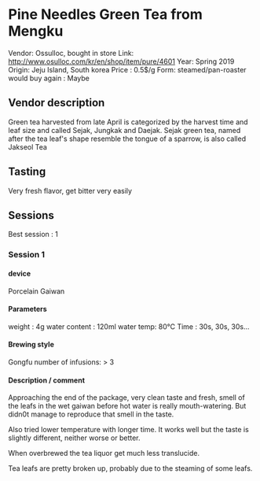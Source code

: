 # Pine Needles Green Tea from Mengku

Vendor: Ossulloc, bought in store
Link: http://www.osulloc.com/kr/en/shop/item/pure/4601
Year: Spring 2019
Origin: Jeju Island, South korea
Price : 0.5$/g
Form: steamed/pan-roaster
would buy again : Maybe

## Vendor description 

Green tea harvested from late April is categorized by the harvest time and leaf size and called Sejak, Jungkak and Daejak. Sejak green tea, named after the tea leaf's shape resemble the tongue of a sparrow, is also called Jakseol Tea

## Tasting

Very fresh flavor, get bitter very easily

## Sessions

Best session : 1

### Session 1

#### device 

Porcelain Gaiwan

#### Parameters

weight : 4g
water content : 120ml
water temp: 80°C
Time : 30s, 30s, 30s...

#### Brewing style

Gongfu
number of infusions: > 3

#### Description / comment

Approaching the end of the package, very clean taste and fresh, smell of the leafs in the wet gaiwan before hot water is really mouth-watering. But didn0t manage to reproduce that smell in the taste.

Also tried lower temperature with longer time. It works well but the taste is slightly different, neither worse or better.

When overbrewed the tea liquor get much less translucide.

Tea leafs are pretty broken up, probably due to the steaming of some leafs.